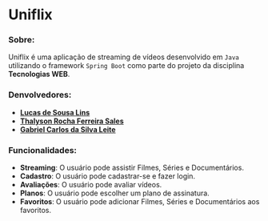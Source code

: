# Uniflix

### Sobre:
Uniflix é uma aplicação de streaming de vídeos desenvolvido em `Java` utilizando o framework `Spring Boot` como parte do projeto da disciplina **Tecnologias WEB**.

### Denvolvedores:
- [**Lucas de Sousa Lins**](https://github.com/LucasLins/)
- [**Thalyson Rocha Ferreira Sales**](https://github.com/ThalysonRocha)
- [**Gabriel Carlos da Silva Leite**](https://github.com/gabrielcarlossl)

### Funcionalidades:
- **Streaming**: O usuário pode assistir Filmes, Séries e Documentários.
- **Cadastro**: O usuário pode cadastrar-se e fazer login.
- **Avaliações**: O usuário pode avaliar vídeos.
- **Planos**: O usuário pode escolher um plano de assinatura.
- **Favoritos**: O usuário pode adicionar Filmes, Séries e Documentários aos favoritos.